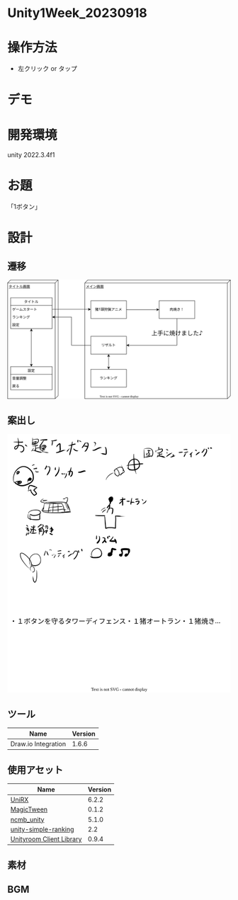# Unity1Week_20230918

# 操作方法
- 左クリック or タップ

# デモ


# 開発環境
unity 2022.3.4f1

# お題
「1ボタン」

# 設計
## 遷移
![](docs/drawio/transition.drawio.svg)
## 案出し
![](docs/drawio/idea.drawio.svg)

## ツール
|Name|Version|
|---|---|
|Draw.io Integration|1.6.6|

## 使用アセット
|Name|Version|
|---|---|
|[UniRX](https://github.com/neuecc/UniRx)|6.2.2|
|[MagicTween](https://github.com/AnnulusGames/MagicTween.git)|0.1.2|
|[ncmb_unity](https://github.com/NIFCLOUD-mbaas/ncmb_unity)|5.1.0|
|[unity-simple-ranking](https://github.com/naichilab/unity-simple-ranking)|2.2|
|[Unityroom Client Library](https://github.com/naichilab/unityroom-client-library)|0.9.4|

## 素材
BGM
- 

